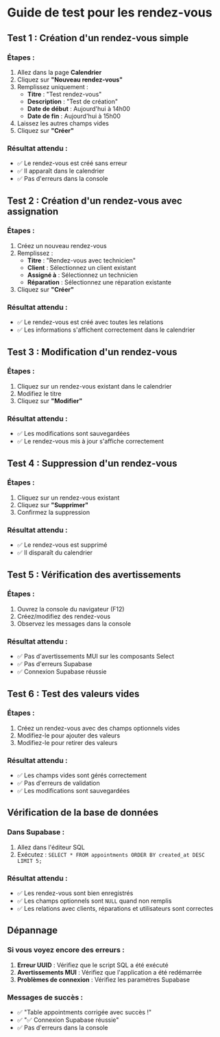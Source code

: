 # Guide de test pour les rendez-vous

## Test 1 : Création d'un rendez-vous simple

### Étapes :
1. Allez dans la page **Calendrier**
2. Cliquez sur **"Nouveau rendez-vous"**
3. Remplissez uniquement :
   - **Titre** : "Test rendez-vous"
   - **Description** : "Test de création"
   - **Date de début** : Aujourd'hui à 14h00
   - **Date de fin** : Aujourd'hui à 15h00
4. Laissez les autres champs vides
5. Cliquez sur **"Créer"**

### Résultat attendu :
- ✅ Le rendez-vous est créé sans erreur
- ✅ Il apparaît dans le calendrier
- ✅ Pas d'erreurs dans la console

## Test 2 : Création d'un rendez-vous avec assignation

### Étapes :
1. Créez un nouveau rendez-vous
2. Remplissez :
   - **Titre** : "Rendez-vous avec technicien"
   - **Client** : Sélectionnez un client existant
   - **Assigné à** : Sélectionnez un technicien
   - **Réparation** : Sélectionnez une réparation existante
3. Cliquez sur **"Créer"**

### Résultat attendu :
- ✅ Le rendez-vous est créé avec toutes les relations
- ✅ Les informations s'affichent correctement dans le calendrier

## Test 3 : Modification d'un rendez-vous

### Étapes :
1. Cliquez sur un rendez-vous existant dans le calendrier
2. Modifiez le titre
3. Cliquez sur **"Modifier"**

### Résultat attendu :
- ✅ Les modifications sont sauvegardées
- ✅ Le rendez-vous mis à jour s'affiche correctement

## Test 4 : Suppression d'un rendez-vous

### Étapes :
1. Cliquez sur un rendez-vous existant
2. Cliquez sur **"Supprimer"**
3. Confirmez la suppression

### Résultat attendu :
- ✅ Le rendez-vous est supprimé
- ✅ Il disparaît du calendrier

## Test 5 : Vérification des avertissements

### Étapes :
1. Ouvrez la console du navigateur (F12)
2. Créez/modifiez des rendez-vous
3. Observez les messages dans la console

### Résultat attendu :
- ✅ Pas d'avertissements MUI sur les composants Select
- ✅ Pas d'erreurs Supabase
- ✅ Connexion Supabase réussie

## Test 6 : Test des valeurs vides

### Étapes :
1. Créez un rendez-vous avec des champs optionnels vides
2. Modifiez-le pour ajouter des valeurs
3. Modifiez-le pour retirer des valeurs

### Résultat attendu :
- ✅ Les champs vides sont gérés correctement
- ✅ Pas d'erreurs de validation
- ✅ Les modifications sont sauvegardées

## Vérification de la base de données

### Dans Supabase :
1. Allez dans l'éditeur SQL
2. Exécutez : `SELECT * FROM appointments ORDER BY created_at DESC LIMIT 5;`

### Résultat attendu :
- ✅ Les rendez-vous sont bien enregistrés
- ✅ Les champs optionnels sont `NULL` quand non remplis
- ✅ Les relations avec clients, réparations et utilisateurs sont correctes

## Dépannage

### Si vous voyez encore des erreurs :

1. **Erreur UUID** : Vérifiez que le script SQL a été exécuté
2. **Avertissements MUI** : Vérifiez que l'application a été redémarrée
3. **Problèmes de connexion** : Vérifiez les paramètres Supabase

### Messages de succès :
- ✅ "Table appointments corrigée avec succès !"
- ✅ "✅ Connexion Supabase réussie"
- ✅ Pas d'erreurs dans la console
